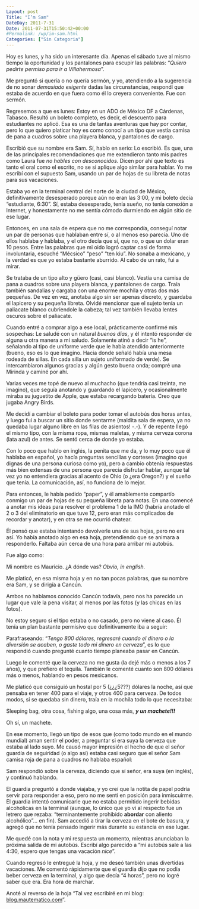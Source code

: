 ```yaml
---
Layout: post
Title: "I’m Sam"
DateDay: 2011-7-31
Date: 2011-07-31T15:50:42+00:00
#Permalink: /wp/im-sam.html
Categories: ["Sin Categoria"]
---
```


<p>Hoy es lunes, y ha sido un interesante día. Apenas el sábado tuve al mismo tiempo la oportunidad y los pantalones para escupir las palabras: “<em>Quiero pedirte permiso para ir a Villahermosa</em>”.</p>
<p>Me preguntó si quería o no quería sermón, y yo, atendiendo a la sugerencia de no sonar <em>demasiado exigente</em> dadas las circunstancias, respondí que estaba de acuerdo en que fuera como él lo creyera conveniente. Fue con sermón.</p>
<p>Regresemos a que es lunes: Estoy en un ADO de México DF a Cárdenas, Tabasco. Resultó un boleto completo, es decir, el descuento para estudiantes no aplicó. Esa es una de tantas aventuras que hay por contar, pero lo que quiero platicar hoy es como conocí a un tipo que vestía camisa de pana a cuadros sobre una playera blanca, y pantalones de cargo.</p>
<p>Escribió que su nombre era Sam. Sí, hablo en serio: Lo escribió. Es que, una de las principales recomendaciones que me extendieron tanto mis padres como Laura fue <em>no hables con desconocido</em><em>s</em>. Dicen por ahí que texto es tanto el oral como el escrito, no se si aplique algo similar para hablar. Yo me escribí con el supuesto Sam, usando un par de hojas de su libreta de notas para sus vacaciones.</p>
<p>Estaba yo en la terminal central del norte de la ciudad de México, definitivamente desesperado porque aún no eran las 3:00, y mi boleto decía “estudiante, 6:30”. Sí, estaba desesperado, tenía sueño, no tenía conexión a Internet, y honestamente no me sentía cómodo durmiendo en algún sitio de ese lugar.</p>
<p>Entonces, en una sala de espera que no me correspondía, conseguí notar un par de personas que hablaban entre sí, o al menos eso parecía. Uno de ellos hablaba y hablaba, y el otro decía que sí, que no, o que un dolar eran 10 pesos. Entre las palabras que mi oido logró captar casi de forma involuntaria, escuché “Mécsico” “peso” “ten kiu”. No sonaba a mexicano, y la verdad es que yo estaba bastante aburrido. Al cabo de un rato, fui a mirar.</p>
<p>Se trataba de un tipo alto y güero (casi, casi blanco). Vestía una camisa de pana a cuadros sobre una playera blanca, y pantalones de cargo. Traía también sandalias y cargaba con una enorme mochila y otras dos más pequeñas. De vez en vez, anotaba algo sin ser apenas discreto, y guardaba el lapicero y su pequeña libreta. Olvidé mencionar que el sujeto tenía un paliacate blanco cubriendole la cabeza; tal vez también llevaba lentes oscuros sobre el paliacate.</p>
<p>Cuando entré a comprar algo a ese local, prácticamente confirmé mis sospechas: Le saludé con un natural <em>buenos días</em>, y él intentó responder de alguna u otra manera a mi saludo. Solamente atinó a decir “is he”, señalando al tipo de uniforme verde que le había atendido anteriormente (bueno, eso es lo que imagino. Hacia donde señaló había una mesa rodeada de sillas. En cada silla un sujeto uniformado de verde). Se intercambiaron algunos gracias y algún gesto buena onda; compré una Mirinda y caminé por ahí.</p>
<p>Varias veces me topé de nuevo al muchacho (que tendría casi treinta, me imagino), que seguía anotando y guardando el lapicero, y ocasionalmente miraba su juguetito de Apple, que estaba recargando batería. Creo que jugaba Angry Birds.</p>
<p>Me decidí a cambiar el boleto para poder tomar el autobús dos horas antes, y luego fui a buscar un sitio donde sentarme (maldita sala de espera, ya no quedaba lugar alguno libre en las filas de asientos! -.-). Y de repente llegó el mismo tipo, con la misma ropa, mismas maletas, y misma cerveza corona (lata azul) de antes. Se sentó cerca de donde yo estaba.</p>
<p>Con lo poco que hablo en inglés, la penita que me da, y lo muy poco que él hablaba en español, yo hacía preguntas sencillas y corteses (imagino que dignas de una persona curiosa como yo), pero a cambio obtenía respuestas más bien extensas de una persona que parecía disfrutar hablar, aunque tal vez yo no entendiera gracias al acento de Ohio (o ¿era Oregon?) y el sueño que tenía. La comunicación, así, no funciona de lo mejor.</p>
<p>Para entonces, le había pedido “paper”, y él amablemente compartío conmigo un par de hojas de su pequeña libreta para notas. En una comencé a anotar mis ideas para resolver el problema 1 de la IMO (habría anotado el 2 o 3 del eliminatorio en que tuve 12, pero eran más complicados de recordar y anotar), y en otra se me ocurrió chatear.</p>
<p>Él pensó que estaba intentando devolverle una de sus hojas, pero no era así. Yo había anotado algo en esa hoja, pretendiendo que se animara a responderlo. Faltaba aún cerca de una hora para arribar mi autobús.</p>
<p>Fue algo como:</p>
<p>Mi nombre es Mauricio. ¿A dónde vas? <em>Obvio, in english.</em></p>
<p>Me platicó, en esa misma hoja y en no tan pocas palabras, que su nombre era Sam, y se dirigía a Cancún.</p>
<p>Ambos no habíamos conocido Cancún todavía, pero nos ha parecido un lugar que vale la pena visitar, al menos por las fotos (y las chicas en las fotos).</p>
<p>No estoy seguro si el tipo estaba o no casado, pero no viene al caso. Él tenía un plan bastante permisivo que definitivamente iba a seguir:</p>
<p>Parafraseando: “<em>Tengo 800 dólares, regresaré cuando el dinero o la diversión se acaben, o gaste todo mi dinero en cerveza</em>”, es lo que respondió cuando pregunté cuanto tiempo planeaba pasar en Cancún.</p>
<p>Luego le comenté que la cerveza no me gusta (la dejé más o menos a los 7 años), y que prefiero el tequila. También le comenté cuanto son 800 dólares más o menos, hablando en pesos mexicanos.</p>
<p>Me platicó que consiguió un hostal por 5 (¿¿¿5???) dólares la noche, así que pensaba en tener 400 para el viaje, y otros 400 para cerveza. De todos modos, si se quedaba sin dinero, traía en la mochila todo lo que necesitaba:</p>
<p>Sleeping bag, otra cosa, fishing algo, una cosa más, <em><strong>y un machete!!!</strong></em></p>
<p>Oh sí, un machete.</p>
<p>En ese momento, llegó un tipo de esos que (como todo mundo en el mundo mundial) aman sentir el poder, a preguntar si era suya la cerveza que estaba al lado suyo. Me causó mayor impresión el hecho de que el señor guardía de seguiridad (o algo así) estaba casi seguro que el señor Sam camisa roja de pana a cuadros no hablaba español:</p>
<p>Sam respondió sobre la cerveza, diciendo que sí señor, era suya (en inglés), y continuó hablando.</p>
<p>El guardia preguntó a donde viajaba, y yo creí que la notita de papel podría servir para responder a eso, pero no me sentí en posición para inmiscuirme. El guardia intentó comunicarle que no estaba permitido ingerir bebidas alcoholicas en la terminal (aunque, lo único que yo vi al respecto fue un letrero que rezaba: “terminantemente prohibido <strong>abordar</strong> con aliento alcohólico”&#8230; en fin). Sam accedió a tirar la cerveza en el bote de basura, y agregó que no tenía pensado ingerir más durante su estancia en ese lugar.</p>
<p>Me quedé con la nota y mi respuesta un momento, mientras anunciaban la próxima salida de mi autobús. Escribí algo parecido a “mi autobús sale a las 4:30, espero que tengas una vacación <em>nice</em>”.</p>
<p>Cuando regresó le entregué la hoja, y me deseó también unas divertidas vacaciones. Me comentó rápidamente que el guardia dijo que no podía beber cerveza en la terminal, y algo que decía “4 horas”, pero no logré saber que era. Era hora de marchar.</p>
<p>Anoté al reverso de la hoja “Tal vez escribiré en mi blog: <a href="http://blog.mautematico.com/">blog.mautematico.com</a>”.</p>
